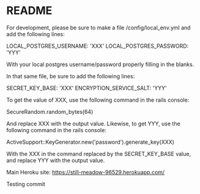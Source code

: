 # README

For development, please be sure to make a file /config/local_env.yml and add the following lines:

LOCAL_POSTGRES_USERNAME: 'XXX'
LOCAL_POSTGRES_PASSWORD: 'YYY'

With your local postgres username/password properly filling in the blanks.

In that same file, be sure to add the following lines:

SECRET_KEY_BASE: 'XXX'
ENCRYPTION_SERVICE_SALT: 'YYY'

To get the value of XXX, use the following command in the rails console: 

SecureRandom.random_bytes(64)

And replace XXX with the output value. Likewise, to get YYY, use the following command in the rails console:

ActiveSupport::KeyGenerator.new('password').generate_key(XXX)

With the XXX in the command replaced by the SECRET_KEY_BASE value, and replace YYY with the output value.

Main Heroku site: https://still-meadow-96529.herokuapp.com/

Testing commit

